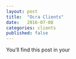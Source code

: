 ```yaml
---
layout: post
title:  "Ocra Clients"
date:   2016-07-08
categories: clients
published: false
---
```

You’ll find this post in your
